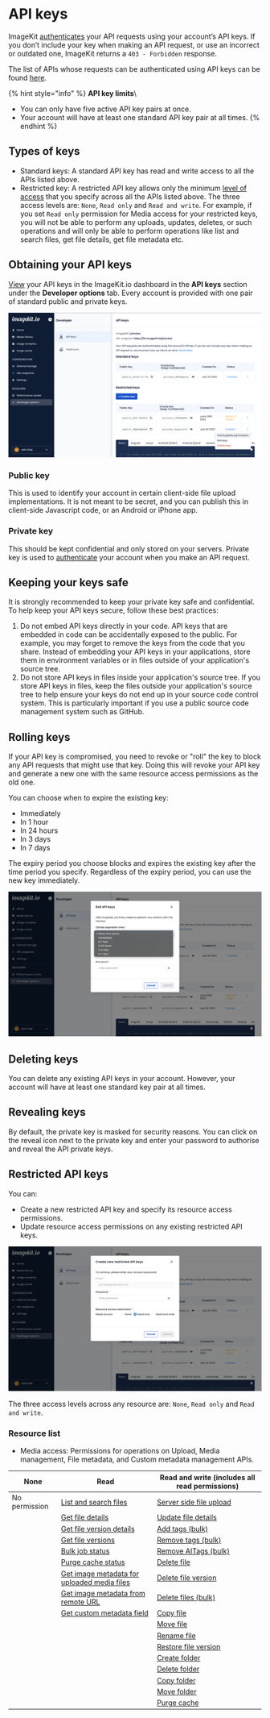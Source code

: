 # API keys

ImageKit [authenticates](authentication.md) your API requests using your account’s API keys. If you don’t include your key when making an API request, or use an incorrect or outdated one, ImageKit returns a `403 - Forbidden` response.

The list of APIs whose requests can be authenticated using API keys can be found [here](README.md).

{% hint style="info" %}
**API key limits**\

- You can only have five active API key pairs at once.
- Your account will have at least one standard API key pair at all times.
  {% endhint %}

## Types of keys

- Standard keys: A standard API key has read and write access to all the APIs listed above.
- Restricted key: A restricted API key allows only the minimum [level of access](#resource-list) that you specify across all the APIs listed above. The three access levels are: `None`, `Read only` and `Read and write`. For example, if you set `Read only` permission for Media access for your restricted keys, you will not be able to perform any uploads, updates, deletes, or such operations and will only be able to perform operations like list and search files, get file details, get file metadata etc.

## Obtaining your API keys

[View](https://imagekit.io/dashboard/developer/api-keys) your API keys in the ImageKit.io dashboard in the **API keys** section under the **Developer options** tab. Every account is provided with one pair of standard public and private keys.

![The API keys section in Developer options](../../.gitbook/assets/api-keys.png)

### **Public key**

This is used to identify your account in certain client-side file upload implementations. It is not meant to be secret, and you can publish this in client-side Javascript code, or an Android or iPhone app.

### **Private key**

This should be kept confidential and only stored on your servers. Private key is used to [authenticate](authentication.md) your account when you make an API request.

## Keeping your keys safe

It is strongly recommended to keep your private key safe and confidential. To help keep your API keys secure, follow these best practices:

1. Do not embed API keys directly in your code. API keys that are embedded in code can be accidentally exposed to the public. For example, you may forget to remove the keys from the code that you share. Instead of embedding your API keys in your applications, store them in environment variables or in files outside of your application's source tree.
2. Do not store API keys in files inside your application's source tree. If you store API keys in files, keep the files outside your application's source tree to help ensure your keys do not end up in your source code control system. This is particularly important if you use a public source code management system such as GitHub.

## Rolling keys

If your API key is compromised, you need to revoke or "roll" the key to block any API requests that might use that key. Doing this will revoke your API key and generate a new one with the same resource access permissions as the old one.

You can choose when to expire the existing key:

- Immediately
- In 1 hour
- In 24 hours
- In 3 days
- In 7 days

The expiry period you choose blocks and expires the existing key after the time period you specify. Regardless of the expiry period, you can use the new key immediately.

![Roll API keys](../../.gitbook/assets/roll-keys.png)

## Deleting keys

You can delete any existing API keys in your account. However, your account will have at least one standard key pair at all times.

## Revealing keys

By default, the private key is masked for security reasons. You can click on the reveal icon next to the private key and enter your password to authorise and reveal the API private keys.

## Restricted API keys

You can:

- Create a new restricted API key and specify its resource access permissions.
- Update resource access permissions on any existing restricted API keys.

![Create restricted API keys](../../.gitbook/assets/create-new-restricted-key.png)

The three access levels across any resource are: `None`, `Read only` and `Read and write`.

### Resource list

- Media access: Permissions for operations on Upload, Media management, File metadata, and Custom metadata management APIs.

| None          | Read                                                                                                          | Read and write (includes all read permissions)                           |
| ------------- | ------------------------------------------------------------------------------------------------------------- | ------------------------------------------------------------------------ |
| No permission | [List and search files](../media-api/list-and-search-files.md)                                                | [Server side file upload](../upload-file-api/server-side-file-upload.md) |
|               | [Get file details](../media-api/get-file-details.md)                                                          | [Update file details](../media-api/update-file-details.md)               |
|               | [Get file version details](../media-api/get-file-version-details.md)                                          | [Add tags (bulk)](../media-api/add-tags-bulk.md)                         |
|               | [Get file versions](../media-api/get-file-versions.md)                                                        | [Remove tags (bulk)](../media-api/remove-tags-bulk.md)                   |
|               | [Bulk job status](../media-api/copy-move-folder-status.md)                                                    | [Remove AITags (bulk)](../media-api/remove-aitags-bulk.md)               |
|               | [Purge cache status](../media-api/purge-cache-status.md)                                                      | [Delete file](../media-api/delete-file.md)                               |
|               | [Get image metadata for uploaded media files](../metadata-api/get-image-metadata-for-uploaded-media-files.md) | [Delete file version](../media-api/delete-file-version.md)               |
|               | [Get image metadata from remote URL](../metadata-api/get-image-metadata-from-remote-url.md)                   | [Delete files (bulk)](../media-api/delete-files-bulk.md)                 |
|               | [Get custom metadata field](../custom-metadata-fields-api/get-custom-metadata-field.md)                       | [Copy file](../media-api/copy-file.md)                                   |
|               |                                                                                                               | [Move file](../media-api/move-file.md)                                   |
|               |                                                                                                               | [Rename file](../media-api/rename-file.md)                               |
|               |                                                                                                               | [Restore file version](../media-api/restore-file-version.md)             |
|               |                                                                                                               | [Create folder](../media-api/create-folder.md)                           |
|               |                                                                                                               | [Delete folder](../media-api/delete-folder.md)                           |
|               |                                                                                                               | [Copy folder](../media-api/copy-folder.md)                               |
|               |                                                                                                               | [Move folder](../media-api/move-folder.md)                               |
|               |                                                                                                               | [Purge cache](../media-api/purge-cache.md)                               |
